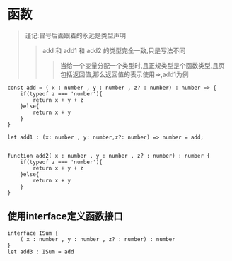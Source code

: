 # 函数

> 谨记:冒号后面跟着的永远是类型声明 
>> add 和 add1 和 add2 的类型完全一致,只是写法不同
>>> 当给一个变量分配一个类型时,且正规类型是个函数类型,且页包括返回值,那么返回值的表示使用=>,add1为例
```
const add = ( x : number , y : number , z? : number) : number => {
    if(typeof z === 'number'){
        return x + y + z
    }else{
        return x + y 
    }
}

let add1 : (x: number , y: number,z?: number) => number = add;


function add2( x : number , y : number , z? : number) : number {
    if(typeof z === 'number'){
        return x + y + z
    }else{
        return x + y 
    }
}

```

## 使用interface定义函数接口
```
interface ISum {
    ( x : number , y : number , z? : number) : number
}
let add3 : ISum = add
```